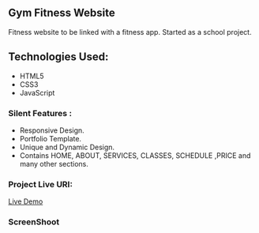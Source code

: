 ## Gym Fitness Website

Fitness website to be linked with a fitness app. Started as a school project.

## Technologies Used:

* HTML5
* CSS3
* JavaScript

### Silent Features :

* Responsive Design.
* Portfolio Template.
* Unique and Dynamic Design.
* Contains HOME, ABOUT, SERVICES, CLASSES, SCHEDULE ,PRICE and many other sections.

### Project Live URI:

[Live Demo](https://mian-ali.github.io/GymWebsite/)

### ScreenShoot
